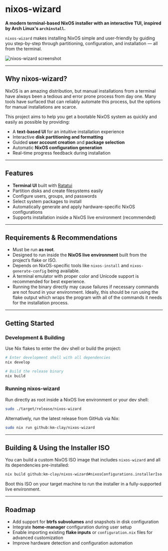 # nixos-wizard

**A modern terminal-based NixOS installer with an interactive TUI, inspired by Arch Linux's `archinstall`.**

`nixos-wizard` makes installing NixOS simple and user-friendly by guiding you step-by-step through partitioning, configuration, and installation — all from the terminal.

![nixos-wizard screenshot](https://github.com/user-attachments/assets/b1e11874-a72d-4e54-b2d8-e5a5f3325ac9)

---

## Why nixos-wizard?

NixOS is an amazing distribution, but manual installations from a terminal have always been a tedious and error prone process from day one. Many tools have surfaced that can reliably automate this process, but the options for manual installations are scarce.

This project aims to help you get a bootable NixOS system as quickly and easily as possible by providing:

* A **text-based UI** for an intuitive installation experience
* Interactive **disk partitioning and formatting**
* Guided **user account creation** and **package selection**
* Automatic **NixOS configuration generation**
* Real-time progress feedback during installation

---

## Features

* **Terminal UI** built with [Ratatui](https://github.com/ratatui/ratatui)
* Partition disks and create filesystems easily
* Configure users, groups, and passwords
* Select system packages to install
* Automatically generate and apply hardware-specific NixOS configurations
* Supports installation inside a NixOS live environment (recommended)

---

## Requirements & Recommendations

* Must be run **as root**.
* Designed to run inside the **NixOS live environment** built from the project’s flake or ISO.
* Depends on NixOS-specific tools like `nixos-install` and `nixos-generate-config` being available.
* A terminal emulator with proper color and Unicode support is recommended for best experience.
* Running the binary directly may cause failures if necessary commands are not found in your environment. Ideally, this should be run using the flake output which wraps the program with all of the commands it needs for the installation process.

---

## Getting Started

### Development & Building

Use Nix flakes to enter the dev shell or build the project:

```bash
# Enter development shell with all dependencies
nix develop

# Build the release binary
nix build
```

### Running nixos-wizard

Run directly as root inside a NixOS live environment or your dev shell:

```bash
sudo ./target/release/nixos-wizard
```

Alternatively, run the latest release from GitHub via Nix:

```bash
sudo nix run github:km-clay/nixos-wizard
```

---

## Building & Using the Installer ISO

You can build a custom NixOS ISO image that includes `nixos-wizard` and all its dependencies pre-installed:

```bash
nix build github:km-clay/nixos-wizard#nixosConfigurations.installerIso.config.system.build.isoImage
```

Boot this ISO on your target machine to run the installer in a fully-supported live environment.

---

## Roadmap

* Add support for **btrfs subvolumes** and snapshots in disk configuration
* Integrate **home-manager** configuration during user setup
* Enable importing existing **flake inputs** or `configuration.nix` files for advanced customization
* Improve hardware detection and configuration automation

